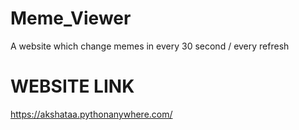 # Meme_Viewer
A website which change memes in every 30 second / every refresh 


# WEBSITE LINK
https://akshataa.pythonanywhere.com/
